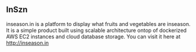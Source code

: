 ## InSzn  
inseason.in is a platform to display what fruits and vegetables are inseason.
It is a simple product built using scalable architecture ontop of dockerized AWS EC2 instances and cloud database storage.
You can visit it here at http://inseason.in
